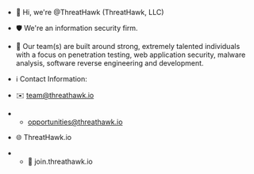 - 👋 Hi, we're @ThreatHawk (ThreatHawk, LLC)
- 🛡️ We're an information security firm.
- 👥 Our team(s) are built around strong, extremely talented individuals with a focus on penetration testing, web application security, malware analysis, software reverse engineering and development.

- ℹ️ Contact Information:
- ✉️ team@threathawk.io
- - opportunities@threathawk.io
- 🌐 ThreatHawk.io
- - 💼 join.threathawk.io

<!---
ThreatHawk/ThreatHawk is a ✨ special ✨ repository because its `README.md` (this file) appears on your GitHub profile.
You can click the Preview link to take a look at your changes.
--->

